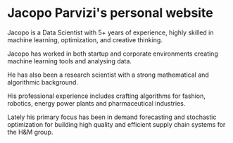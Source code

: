# Jacopo Parvizi's personal website

Jacopo is a Data Scientist with 5+ years of experience, highly skilled in machine learning, optimization, and creative thinking.

Jacopo has worked in both startup and corporate environments creating machine learning tools and analysing data.

He has also been a research scientist with a strong mathematical and algorithmic background.

His professional experience includes crafting algorithms for fashion, robotics, energy power plants and pharmaceutical industries. 

Lately his primary focus has been in demand forecasting and stochastic optimization for building high quality and efficient supply chain systems for the H&M group.
